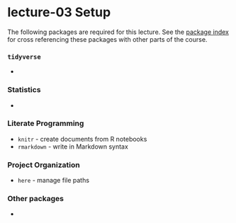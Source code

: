 # lecture-03 Setup
The following packages are required for this lecture. See the [package index](https://slu-soc5050.github.io/package-index/) for cross referencing these packages with other parts of the course.

### `tidyverse`

*

### Statistics

*

### Literate Programming

* `knitr` - create documents from R notebooks
* `rmarkdown` - write in Markdown syntax

### Project Organization

* `here` - manage file paths

### Other packages

*
